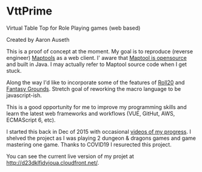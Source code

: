 # VttPrime
Virtual Table Top for Role Playing games (web based)

Created by Aaron Auseth

This is a proof of concept at the moment.  My goal is to reproduce (reverse engineer) [Maptools](https://www.rptools.net/) as a web client.  I' aware that [Maptool is opensource](https://github.com/RPTools/maptool) and built in Java.  I may actually refer to Maptool source code when I get stuck.

Along the way I'd like to incorporate some of the features of [Roll20](https://roll20.net/) and [Fantasy Grounds](https://www.fantasygrounds.com/).  Stretch goal of reworking the macro language to be javascript-ish.

This is a good opportunity for me to improve my programming skills and learn the latest web frameworks and workflows (VUE, GitHut, AWS, ECMAScript 6, etc).

I started this back in Dec of 2015 with occasional [videos of my progress](https://www.youtube.com/watch?v=Bo4vkIncoBQ&list=PL4zL3-Vf2uUT7Y7HlnOTZIHBMs6a7ZYpz).  I shelved the project as I was playing 2 dungeon & dragons games and game mastering one game.  Thanks to COVID19 I resurected this project.

You can see the current live version of my projet at http://d23dklfidvjoua.cloudfront.net/.
